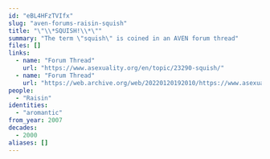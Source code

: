```yaml
---
id: "eBL4HFzTVIfx"
slug: "aven-forums-raisin-squish"
title: "\"\\*SQUISH!\\*\""
summary: "The term \"squish\" is coined in an AVEN forum thread"
files: []
links:
  - name: "Forum Thread"
    url: "https://www.asexuality.org/en/topic/23290-squish/"
  - name: "Forum Thread"
    url: "https://web.archive.org/web/20220120192010/https://www.asexuality.org/en/topic/23290-squish/"
people:
  - "Raisin"
identities:
  - "aromantic"
from_year: 2007
decades:
  - 2000
aliases: []
---
```

